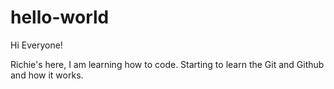 # hello-world

Hi Everyone!

Richie's here, I am learning how to code. Starting to learn the Git and Github and how it works.
